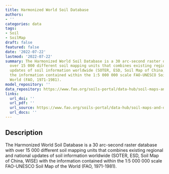 ```yaml
---
title: Harmonized World Soil Database
authors:
- ''
categories: data
tags:
- Soil
- SoilMap
draft: false
featured: false
date: '2022-07-22'
lastmod: '2022-07-22'
summary: The Harmonized World Soil Database is a 30 arc-second raster database with
  over 15 000 different soil mapping units that combines existing regional and national
  updates of soil information worldwide (SOTER, ESD, Soil Map of China, WISE) with
  the information contained within the 1:5 000 000 scale FAO-UNESCO Soil Map of the
  World (FAO, 1971-1981).
model_repository: ''
data_repository: https://www.fao.org/soils-portal/data-hub/soil-maps-and-databases/harmonized-world-soil-database-v12/en/
links:
  url_doi: ''
  url_pdf: ''
  url_source: https://www.fao.org/soils-portal/data-hub/soil-maps-and-databases/harmonized-world-soil-database-v12/en/
  url_docs: ''
---
```


## Description

The Harmonized World Soil Database is a 30 arc-second raster database with over 15 000 different soil mapping units that combines existing regional and national updates of soil information worldwide (SOTER, ESD, Soil Map of China, WISE) with the information contained within the 1:5 000 000 scale FAO-UNESCO Soil Map of the World (FAO, 1971-1981).

